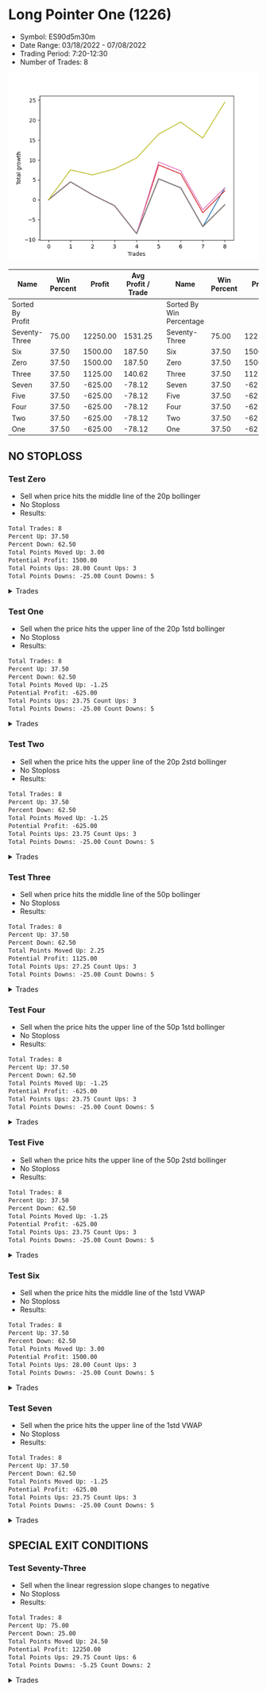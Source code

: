 # Long Pointer One (1226) 
- Symbol: ES90d5m30m
- Date Range: 03/18/2022 - 07/08/2022
- Trading Period: 7:20-12:30
- Number of Trades: 8

![Plot](LongPointerOne(1226)ES90d5m30m.png)

| Name | Win Percent | Profit | Avg Profit / Trade |     | Name | Win Percent | Profit | Avg Profit / Trade |
| ---- | ----------- | ------ | ------------------ | --- | ---- | ----------- | ------ | ------------------ |
| Sorted By <br> Profit | | | | | Sorted By <br> Win Percentage ||||
| Seventy-Three | 75.00 | 12250.00 | 1531.25 |     | Seventy-Three | 75.00 | 12250.00 | 1531.25 |
| Six | 37.50 | 1500.00 | 187.50 |     | Six | 37.50 | 1500.00 | 187.50 |
| Zero | 37.50 | 1500.00 | 187.50 |     | Zero | 37.50 | 1500.00 | 187.50 |
| Three | 37.50 | 1125.00 | 140.62 |     | Three | 37.50 | 1125.00 | 140.62 |
| Seven | 37.50 | -625.00 | -78.12 |     | Seven | 37.50 | -625.00 | -78.12 |
| Five | 37.50 | -625.00 | -78.12 |     | Five | 37.50 | -625.00 | -78.12 |
| Four | 37.50 | -625.00 | -78.12 |     | Four | 37.50 | -625.00 | -78.12 |
| Two | 37.50 | -625.00 | -78.12 |     | Two | 37.50 | -625.00 | -78.12 |
| One | 37.50 | -625.00 | -78.12 |     | One | 37.50 | -625.00 | -78.12 |

## NO STOPLOSS

### Test Zero
* Sell when price hits the middle line of the 20p bollinger
* No Stoploss
* Results:
```
Total Trades: 8
Percent Up: 37.50
Percent Down: 62.50
Total Points Moved Up: 3.00
Potential Profit: 1500.00
Total Points Ups: 28.00 Count Ups: 3
Total Points Downs: -25.00 Count Downs: 5
```

<details><summary>Trades</summary>

<code>In: 2022-03-23 10:50:00		Out: 2022-03-23 11:20:55		Total Position Time: 30:55		Total Move Up: 4.50		Total to Date: 4.50</code> <br />
<code>In: 2022-03-30 10:50:00		Out: 2022-03-30 11:20:55		Total Position Time: 30:55		Total Move Up: -3.25		Total to Date: 1.25</code> <br />
<code>In: 2022-03-31 09:40:00		Out: 2022-03-31 10:10:55		Total Position Time: 30:55		Total Move Up: -2.75		Total to Date: -1.50</code> <br />
<code>In: 2022-04-18 08:55:00		Out: 2022-04-18 09:25:55		Total Position Time: 30:55		Total Move Up: -7.00		Total to Date: -8.50</code> <br />
<code>In: 2022-04-20 12:00:00		Out: 2022-04-20 12:24:15		Total Position Time: 24:15		Total Move Up: 13.75		Total to Date: 5.25</code> <br />
<code>In: 2022-04-29 12:15:00		Out: 2022-04-29 12:45:55		Total Position Time: 30:55		Total Move Up: -2.25		Total to Date: 3.00</code> <br />
<code>In: 2022-05-02 10:10:00		Out: 2022-05-02 10:40:55		Total Position Time: 30:55		Total Move Up: -9.75		Total to Date: -6.75</code> <br />
<code>In: 2022-06-29 09:35:00		Out: 2022-06-29 10:01:50		Total Position Time: 26:50		Total Move Up: 9.75		Total to Date: 3.00</code> <br />


</details>

### Test One
* Sell when the price hits the upper line of the 20p 1std bollinger
* No Stoploss
* Results:
```
Total Trades: 8
Percent Up: 37.50
Percent Down: 62.50
Total Points Moved Up: -1.25
Potential Profit: -625.00
Total Points Ups: 23.75 Count Ups: 3
Total Points Downs: -25.00 Count Downs: 5
```

<details><summary>Trades</summary>

<code>In: 2022-03-23 10:50:00		Out: 2022-03-23 11:20:55		Total Position Time: 30:55		Total Move Up: 4.50		Total to Date: 4.50</code> <br />
<code>In: 2022-03-30 10:50:00		Out: 2022-03-30 11:20:55		Total Position Time: 30:55		Total Move Up: -3.25		Total to Date: 1.25</code> <br />
<code>In: 2022-03-31 09:40:00		Out: 2022-03-31 10:10:55		Total Position Time: 30:55		Total Move Up: -2.75		Total to Date: -1.50</code> <br />
<code>In: 2022-04-18 08:55:00		Out: 2022-04-18 09:25:55		Total Position Time: 30:55		Total Move Up: -7.00		Total to Date: -8.50</code> <br />
<code>In: 2022-04-20 12:00:00		Out: 2022-04-20 12:30:55		Total Position Time: 30:55		Total Move Up: 13.75		Total to Date: 5.25</code> <br />
<code>In: 2022-04-29 12:15:00		Out: 2022-04-29 12:45:55		Total Position Time: 30:55		Total Move Up: -2.25		Total to Date: 3.00</code> <br />
<code>In: 2022-05-02 10:10:00		Out: 2022-05-02 10:40:55		Total Position Time: 30:55		Total Move Up: -9.75		Total to Date: -6.75</code> <br />
<code>In: 2022-06-29 09:35:00		Out: 2022-06-29 10:05:55		Total Position Time: 30:55		Total Move Up: 5.50		Total to Date: -1.25</code> <br />


</details>

### Test Two
* Sell when the price hits the upper line of the 20p 2std bollinger
* No Stoploss
* Results:
```
Total Trades: 8
Percent Up: 37.50
Percent Down: 62.50
Total Points Moved Up: -1.25
Potential Profit: -625.00
Total Points Ups: 23.75 Count Ups: 3
Total Points Downs: -25.00 Count Downs: 5
```

<details><summary>Trades</summary>

<code>In: 2022-03-23 10:50:00		Out: 2022-03-23 11:20:55		Total Position Time: 30:55		Total Move Up: 4.50		Total to Date: 4.50</code> <br />
<code>In: 2022-03-30 10:50:00		Out: 2022-03-30 11:20:55		Total Position Time: 30:55		Total Move Up: -3.25		Total to Date: 1.25</code> <br />
<code>In: 2022-03-31 09:40:00		Out: 2022-03-31 10:10:55		Total Position Time: 30:55		Total Move Up: -2.75		Total to Date: -1.50</code> <br />
<code>In: 2022-04-18 08:55:00		Out: 2022-04-18 09:25:55		Total Position Time: 30:55		Total Move Up: -7.00		Total to Date: -8.50</code> <br />
<code>In: 2022-04-20 12:00:00		Out: 2022-04-20 12:30:55		Total Position Time: 30:55		Total Move Up: 13.75		Total to Date: 5.25</code> <br />
<code>In: 2022-04-29 12:15:00		Out: 2022-04-29 12:45:55		Total Position Time: 30:55		Total Move Up: -2.25		Total to Date: 3.00</code> <br />
<code>In: 2022-05-02 10:10:00		Out: 2022-05-02 10:40:55		Total Position Time: 30:55		Total Move Up: -9.75		Total to Date: -6.75</code> <br />
<code>In: 2022-06-29 09:35:00		Out: 2022-06-29 10:05:55		Total Position Time: 30:55		Total Move Up: 5.50		Total to Date: -1.25</code> <br />


</details>

### Test Three
* Sell when price hits the middle line of the 50p bollinger
* No Stoploss
* Results:
```
Total Trades: 8
Percent Up: 37.50
Percent Down: 62.50
Total Points Moved Up: 2.25
Potential Profit: 1125.00
Total Points Ups: 27.25 Count Ups: 3
Total Points Downs: -25.00 Count Downs: 5
```

<details><summary>Trades</summary>

<code>In: 2022-03-23 10:50:00		Out: 2022-03-23 11:20:55		Total Position Time: 30:55		Total Move Up: 4.50		Total to Date: 4.50</code> <br />
<code>In: 2022-03-30 10:50:00		Out: 2022-03-30 11:20:55		Total Position Time: 30:55		Total Move Up: -3.25		Total to Date: 1.25</code> <br />
<code>In: 2022-03-31 09:40:00		Out: 2022-03-31 10:10:55		Total Position Time: 30:55		Total Move Up: -2.75		Total to Date: -1.50</code> <br />
<code>In: 2022-04-18 08:55:00		Out: 2022-04-18 09:25:55		Total Position Time: 30:55		Total Move Up: -7.00		Total to Date: -8.50</code> <br />
<code>In: 2022-04-20 12:00:00		Out: 2022-04-20 12:25:50		Total Position Time: 25:50		Total Move Up: 17.25		Total to Date: 8.75</code> <br />
<code>In: 2022-04-29 12:15:00		Out: 2022-04-29 12:45:55		Total Position Time: 30:55		Total Move Up: -2.25		Total to Date: 6.50</code> <br />
<code>In: 2022-05-02 10:10:00		Out: 2022-05-02 10:40:55		Total Position Time: 30:55		Total Move Up: -9.75		Total to Date: -3.25</code> <br />
<code>In: 2022-06-29 09:35:00		Out: 2022-06-29 10:05:55		Total Position Time: 30:55		Total Move Up: 5.50		Total to Date: 2.25</code> <br />


</details>

### Test Four
* Sell when the price hits the upper line of the 50p 1std bollinger
* No Stoploss
* Results:
```
Total Trades: 8
Percent Up: 37.50
Percent Down: 62.50
Total Points Moved Up: -1.25
Potential Profit: -625.00
Total Points Ups: 23.75 Count Ups: 3
Total Points Downs: -25.00 Count Downs: 5
```

<details><summary>Trades</summary>

<code>In: 2022-03-23 10:50:00		Out: 2022-03-23 11:20:55		Total Position Time: 30:55		Total Move Up: 4.50		Total to Date: 4.50</code> <br />
<code>In: 2022-03-30 10:50:00		Out: 2022-03-30 11:20:55		Total Position Time: 30:55		Total Move Up: -3.25		Total to Date: 1.25</code> <br />
<code>In: 2022-03-31 09:40:00		Out: 2022-03-31 10:10:55		Total Position Time: 30:55		Total Move Up: -2.75		Total to Date: -1.50</code> <br />
<code>In: 2022-04-18 08:55:00		Out: 2022-04-18 09:25:55		Total Position Time: 30:55		Total Move Up: -7.00		Total to Date: -8.50</code> <br />
<code>In: 2022-04-20 12:00:00		Out: 2022-04-20 12:30:55		Total Position Time: 30:55		Total Move Up: 13.75		Total to Date: 5.25</code> <br />
<code>In: 2022-04-29 12:15:00		Out: 2022-04-29 12:45:55		Total Position Time: 30:55		Total Move Up: -2.25		Total to Date: 3.00</code> <br />
<code>In: 2022-05-02 10:10:00		Out: 2022-05-02 10:40:55		Total Position Time: 30:55		Total Move Up: -9.75		Total to Date: -6.75</code> <br />
<code>In: 2022-06-29 09:35:00		Out: 2022-06-29 10:05:55		Total Position Time: 30:55		Total Move Up: 5.50		Total to Date: -1.25</code> <br />


</details>

### Test Five
* Sell when the price hits the upper line of the 50p 2std bollinger
* No Stoploss
* Results:
```
Total Trades: 8
Percent Up: 37.50
Percent Down: 62.50
Total Points Moved Up: -1.25
Potential Profit: -625.00
Total Points Ups: 23.75 Count Ups: 3
Total Points Downs: -25.00 Count Downs: 5
```

<details><summary>Trades</summary>

<code>In: 2022-03-23 10:50:00		Out: 2022-03-23 11:20:55		Total Position Time: 30:55		Total Move Up: 4.50		Total to Date: 4.50</code> <br />
<code>In: 2022-03-30 10:50:00		Out: 2022-03-30 11:20:55		Total Position Time: 30:55		Total Move Up: -3.25		Total to Date: 1.25</code> <br />
<code>In: 2022-03-31 09:40:00		Out: 2022-03-31 10:10:55		Total Position Time: 30:55		Total Move Up: -2.75		Total to Date: -1.50</code> <br />
<code>In: 2022-04-18 08:55:00		Out: 2022-04-18 09:25:55		Total Position Time: 30:55		Total Move Up: -7.00		Total to Date: -8.50</code> <br />
<code>In: 2022-04-20 12:00:00		Out: 2022-04-20 12:30:55		Total Position Time: 30:55		Total Move Up: 13.75		Total to Date: 5.25</code> <br />
<code>In: 2022-04-29 12:15:00		Out: 2022-04-29 12:45:55		Total Position Time: 30:55		Total Move Up: -2.25		Total to Date: 3.00</code> <br />
<code>In: 2022-05-02 10:10:00		Out: 2022-05-02 10:40:55		Total Position Time: 30:55		Total Move Up: -9.75		Total to Date: -6.75</code> <br />
<code>In: 2022-06-29 09:35:00		Out: 2022-06-29 10:05:55		Total Position Time: 30:55		Total Move Up: 5.50		Total to Date: -1.25</code> <br />


</details>

### Test Six
* Sell when the price hits the middle line of the 1std VWAP
* No Stoploss
* Results:
```
Total Trades: 8
Percent Up: 37.50
Percent Down: 62.50
Total Points Moved Up: 3.00
Potential Profit: 1500.00
Total Points Ups: 28.00 Count Ups: 3
Total Points Downs: -25.00 Count Downs: 5
```

<details><summary>Trades</summary>

<code>In: 2022-03-23 10:50:00		Out: 2022-03-23 11:20:55		Total Position Time: 30:55		Total Move Up: 4.50		Total to Date: 4.50</code> <br />
<code>In: 2022-03-30 10:50:00		Out: 2022-03-30 11:20:55		Total Position Time: 30:55		Total Move Up: -3.25		Total to Date: 1.25</code> <br />
<code>In: 2022-03-31 09:40:00		Out: 2022-03-31 10:10:55		Total Position Time: 30:55		Total Move Up: -2.75		Total to Date: -1.50</code> <br />
<code>In: 2022-04-18 08:55:00		Out: 2022-04-18 09:25:55		Total Position Time: 30:55		Total Move Up: -7.00		Total to Date: -8.50</code> <br />
<code>In: 2022-04-20 12:00:00		Out: 2022-04-20 12:26:10		Total Position Time: 26:10		Total Move Up: 18.00		Total to Date: 9.50</code> <br />
<code>In: 2022-04-29 12:15:00		Out: 2022-04-29 12:45:55		Total Position Time: 30:55		Total Move Up: -2.25		Total to Date: 7.25</code> <br />
<code>In: 2022-05-02 10:10:00		Out: 2022-05-02 10:40:55		Total Position Time: 30:55		Total Move Up: -9.75		Total to Date: -2.50</code> <br />
<code>In: 2022-06-29 09:35:00		Out: 2022-06-29 10:05:55		Total Position Time: 30:55		Total Move Up: 5.50		Total to Date: 3.00</code> <br />


</details>

### Test Seven
* Sell when the price hits the upper line of the 1std VWAP
* No Stoploss
* Results:
```
Total Trades: 8
Percent Up: 37.50
Percent Down: 62.50
Total Points Moved Up: -1.25
Potential Profit: -625.00
Total Points Ups: 23.75 Count Ups: 3
Total Points Downs: -25.00 Count Downs: 5
```

<details><summary>Trades</summary>

<code>In: 2022-03-23 10:50:00		Out: 2022-03-23 11:20:55		Total Position Time: 30:55		Total Move Up: 4.50		Total to Date: 4.50</code> <br />
<code>In: 2022-03-30 10:50:00		Out: 2022-03-30 11:20:55		Total Position Time: 30:55		Total Move Up: -3.25		Total to Date: 1.25</code> <br />
<code>In: 2022-03-31 09:40:00		Out: 2022-03-31 10:10:55		Total Position Time: 30:55		Total Move Up: -2.75		Total to Date: -1.50</code> <br />
<code>In: 2022-04-18 08:55:00		Out: 2022-04-18 09:25:55		Total Position Time: 30:55		Total Move Up: -7.00		Total to Date: -8.50</code> <br />
<code>In: 2022-04-20 12:00:00		Out: 2022-04-20 12:30:55		Total Position Time: 30:55		Total Move Up: 13.75		Total to Date: 5.25</code> <br />
<code>In: 2022-04-29 12:15:00		Out: 2022-04-29 12:45:55		Total Position Time: 30:55		Total Move Up: -2.25		Total to Date: 3.00</code> <br />
<code>In: 2022-05-02 10:10:00		Out: 2022-05-02 10:40:55		Total Position Time: 30:55		Total Move Up: -9.75		Total to Date: -6.75</code> <br />
<code>In: 2022-06-29 09:35:00		Out: 2022-06-29 10:05:55		Total Position Time: 30:55		Total Move Up: 5.50		Total to Date: -1.25</code> <br />


</details>

## SPECIAL EXIT CONDITIONS 

### Test Seventy-Three
* Sell when the linear regression slope changes to negative
* No Stoploss
* Results:
```
Total Trades: 8
Percent Up: 75.00
Percent Down: 25.00
Total Points Moved Up: 24.50
Potential Profit: 12250.00
Total Points Ups: 29.75 Count Ups: 6
Total Points Downs: -5.25 Count Downs: 2
```

<details><summary>Trades</summary>

<code>In: 2022-03-23 10:50:00		Out: 2022-03-23 10:55:05		Total Position Time: 05:05		Total Move Up: 7.50		Total to Date: 7.50</code> <br />
<code>In: 2022-03-30 10:50:00		Out: 2022-03-30 10:57:05		Total Position Time: 07:05		Total Move Up: -1.25		Total to Date: 6.25</code> <br />
<code>In: 2022-03-31 09:40:00		Out: 2022-03-31 09:50:05		Total Position Time: 10:05		Total Move Up: 1.50		Total to Date: 7.75</code> <br />
<code>In: 2022-04-18 08:55:00		Out: 2022-04-18 08:58:05		Total Position Time: 03:05		Total Move Up: 2.75		Total to Date: 10.50</code> <br />
<code>In: 2022-04-20 12:00:00		Out: 2022-04-20 12:12:05		Total Position Time: 12:05		Total Move Up: 6.00		Total to Date: 16.50</code> <br />
<code>In: 2022-04-29 12:15:00		Out: 2022-04-29 12:22:05		Total Position Time: 07:05		Total Move Up: 3.00		Total to Date: 19.50</code> <br />
<code>In: 2022-05-02 10:10:00		Out: 2022-05-02 10:23:05		Total Position Time: 13:05		Total Move Up: -4.00		Total to Date: 15.50</code> <br />
<code>In: 2022-06-29 09:35:00		Out: 2022-06-29 09:40:05		Total Position Time: 05:05		Total Move Up: 9.00		Total to Date: 24.50</code> <br />


</details>